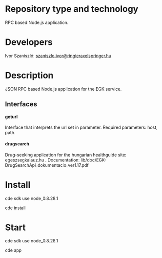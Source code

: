 Repository type and technology
==============================
RPC based Node.js application.

Developers
================

Ivor Szaniszló: szaniszlo.ivor@ringieraxelspringer.hu

Description
===========
JSON RPC based Node.js application for the EGK service.

Interfaces
------------
#### geturl

Interface that interprets the url set in parameter. Required parameters: host, path.

#### drugsearch

Drug-seeking application for the hungarian healthguide site: egeszsegkalauz.hu .
Documentation: lib/doc/EGK-DrugSearchApi_dokumentacio_ver1.17.pdf

Install
=============
cde sdk use node_0.8.28.1

cde install

Start
=============
cde sdk use node_0.8.28.1

cde app